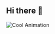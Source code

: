 ## Hi there 👋
![Cool Animation](https://media3.giphy.com/media/v1.Y2lkPTc5MGI3NjExZjFhZHhlMGdnb3VremZ2Yzg0Z3IycXBqMWRzMnU2eHJmZ25wa3V6MSZlcD12MV9pbnRlcm5hbF9naWZfYnlfaWQmY3Q9Zw/oktW1eBGpHOoM/giphy.gif](https://media3.giphy.com/media/v1.Y2lkPTc5MGI3NjExYmZzdWIwdzRxeWx5bDk3aGtjaHdxenNybmt1ZzdvZWtmajl1aWFhdyZlcD12MV9pbnRlcm5hbF9naWZfYnlfaWQmY3Q9Zw/3o7aCTQr3cdC1bXWi4/giphy.gif))
<!--
**Akhil-Baki/Akhil-Baki** is a ✨ _special_ ✨ repository because its `README.md` (this file) appears on your GitHub profile.

Here are some ideas to get you started:

- 🔭 I’m currently working on ...
- 🌱 I’m currently learning ...
- 👯 I’m looking to collaborate on ...
- 🤔 I’m looking for help with ...
- 💬 Ask me about ...
- 📫 How to reach me: ...
- 😄 Pronouns: ...
- ⚡ Fun fact: ...
-->

